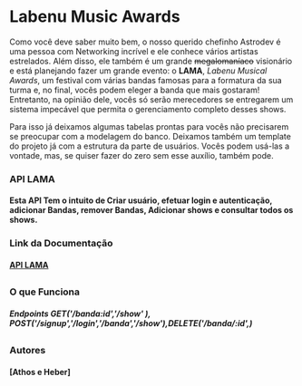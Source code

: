# Labenu Music Awards
Como você deve saber muito bem, o nosso querido chefinho Astrodev é uma pessoa com Networking incrível e ele conhece vários artistas estrelados. Além disso, ele também é um grande ~~megalomaníaco~~ visionário e está planejando fazer um grande evento: o **LAMA**, *Labenu Musical Awards*, um festival  com várias bandas famosas para a formatura da sua turma e, no final, vocês podem eleger a banda que mais gostaram! Entretanto, na opinião dele, vocês só serão merecedores se entregarem um sistema impecável que permita o gerenciamento completo desses shows.

Para isso já deixamos algumas tabelas prontas para vocês não precisarem se preocupar com a modelagem do banco. Deixamos também um template do projeto já com a estrutura da parte de usuários. Vocês podem usá-las a vontade, mas, se quiser fazer do zero sem esse auxílio, também pode.
### API LAMA 

#### Esta API Tem o intuito de Criar usuário, efetuar login e autenticação, adicionar Bandas, remover Bandas, Adicionar shows e consultar todos os shows.
### Link da Documentação
#### [API LAMA ](https://documenter.getpostman.com/view/15418246/UzJHPcVY)

##
### O que Funciona 
##### Endpoints GET('/banda:id','/show' ), POST('/signup','/login','/banda','/show'),DELETE('/banda/:id',)
##
### Autores 
#### [Athos e Heber]
